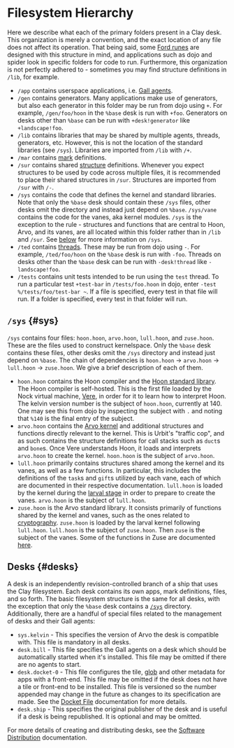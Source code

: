 # Filesystem Hierarchy

Here we describe what each of the primary folders present in a Clay desk. This organization is merely a convention, and the exact location of any file does not affect its operation. That being said, some [Ford runes](../../../../hoon/reference/rune/fas.md) are designed with this structure in mind, and applications such as dojo and spider look in specific folders for code to run. Furthermore, this organization is not perfectly adhered to - sometimes you may find structure definitions in `/lib`, for example.

- `/app` contains userspace applications, i.e. [Gall agents](../../gall).
- `/gen` contains generators. Many applications make use of generators, but also each generator in this folder may be run from dojo using `+`. For example, `/gen/foo/hoon` in the `%base` desk is run with `+foo`. Generators on desks other than `%base` can be run with `+desk!generator` like `+landscape!foo`.
- `/lib` contains libraries that may be shared by multiple agents, threads, generators, etc. However, this is not the location of the standard libraries (see `/sys`). Libraries are imported from `/lib` with `/+`.
- `/mar` contains [mark](marks) definitions.
- `/sur` contains shared [structure](../../../../hoon/reference/rune) definitions. Whenever you expect structures to be used by code across multiple files, it is recommended to place their shared structures in `/sur`. Structures are imported from `/sur` with `/-`.
- `/sys` contains the code that defines the kernel and standard libraries. Note that only the `%base` desk should contain these `/sys` files, other desks omit the directory and instead just depend on `%base`. `/sys/vane` contains the code for the vanes, aka kernel modules. `/sys` is the exception to the rule - structures and functions that are central to Hoon, Arvo, and its vanes, are all located within this folder rather than in `/lib` and `/sur`. See [below](#sys) for more information on `/sys`.
- `/ted` contains [threads](../../../base/threads). These may be run from dojo using `-`. For example, `/ted/foo/hoon` on the `%base` desk is run with `-foo`. Threads on desks other than the `%base` desk can be run with `-desk!thread` like `-landscape!foo`.
- `/tests` contains unit tests intended to be run using the `test` thread. To run a particular test `+test-bar` in `/tests/foo.hoon` in dojo, enter `-test %/tests/foo/test-bar ~`. If a file is specified, every test in that file will run. If a folder is specified, every test in that folder will run.

## `/sys` {#sys}

`/sys` contains four files: `hoon.hoon`, `arvo.hoon`, `lull.hoon`, and `zuse.hoon`. These are the files used to construct kernelspace. Only the `%base` desk contains these files, other desks omit the `/sys` directory and instead just depend on `%base`. The chain of dependencies is `hoon.hoon` -> `arvo.hoon` -> `lull.hoon` -> `zuse.hoon`. We give a brief description of each of them.

- `hoon.hoon` contains the Hoon compiler and the [Hoon standard library](../../../../hoon/reference/stdlib). The Hoon compiler is self-hosted. This is the first file loaded by the Nock virtual machine, [Vere](../../../../build-on-urbit/runtime), in order for it to learn how to interpret Hoon. The kelvin version number is the subject of `hoon.hoon`, currently at 140. One may see this from dojo by inspecting the subject with `.` and noting that `%140` is the final entry of the subject.
- `arvo.hoon` contains the [Arvo kernel](../../arvo) and additional structures and functions directly relevant to the kernel. This is Urbit's "traffic cop", and as such contains the structure definitions for call stacks such as `duct`s and `bone`s. Once Vere understands Hoon, it loads and interprets `arvo.hoon` to create the kernel. `hoon.hoon` is the subject of `arvo.hoon`.
- `lull.hoon` primarily contains structures shared among the kernel and its vanes, as well as a few functions. In particular, this includes the definitions of the `task`s and `gift`s utilized by each vane, each of which are documented in their respective documentation. `lull.hoon` is loaded by the kernel during the [larval stage](../../arvo#larval-stage-core) in order to prepare to create the vanes. `arvo.hoon` is the subject of `lull.hoon`.
- `zuse.hoon` is the Arvo standard library. It consists primarily of functions shared by the kernel and vanes, such as the ones related to [cryptography](../../../../hoon/reference/cryptography.md). `zuse.hoon` is loaded by the larval kernel following `lull.hoon`. `lull.hoon` is the subject of `zuse.hoon`. Then `zuse` is the subject of the vanes. Some of the functions in Zuse are documented [here](../../../../hoon/reference/zuse).

## Desks {#desks}

A desk is an independently revision-controlled branch of a ship that uses the Clay filesystem. Each desk contains its own apps, mark definitions, files, and so forth. The basic filesystem structure is the same for all desks, with the exception that only the `%base` desk contains a [`/sys`](#sys) directory. Additionally, there are a handful of special files related to the management of desks and their Gall agents:

- `sys.kelvin` - This specifies the version of Arvo the desk is compatible with. This file is mandatory in all desks.
- `desk.bill` - This file specifies the Gall agents on a desk which should be automatically started when it's installed. This file may be omitted if there are no agents to start.
- `desk.docket-0` - This file configures the tile, [glob](../../../../build-on-urbit/guides/reference/dist/glob.md) and other metadata for apps with a front-end. This file may be omitted if the desk does not have a tile or front-end to be installed. This file is versioned so the number appended may change in the future as changes to its specification are made. See the [Docket File](../../../../build-on-urbit/guides/reference/dist/docket.md) documentation for more details.
- `desk.ship` - This specifies the original publisher of the desk and is useful if a desk is being republished. It is optional and may be omitted.

For more details of creating and distributing desks, see the [Software Distribution](../../../../build-on-urbit/guides/guides/software-distribution.md) documentation.
